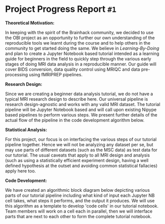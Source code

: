 
# Project Progress Report `#1`

**Theoretical Motivation:**

In keeping with the spirit of the Brainhack community, we decided to use the OBI project as an opportunity to further our own understanding of the reproducible tools we learnt during the course and to help others in the community to get started doing the same. We believe in *Learning-By-Doing* and plan to create a Jupyter Notebook based tutorial intended as a learning guide for beginners in the field to quickly step through the various early stages of doing MRI data analysis in a reproducible manner. Our guide will cover BIDS conversion, data quality control using MRIQC and data pre-processing using fMRIPREP pipelines.




**Research Design:** 

Since we are creating a beginner data analysis tutorial, we do not have a typical MRI research design to describe here. Our universal pipeline is research design-agnostic and works with any valid MRI dataset. The tutorial pipeline will be Jupyter Notebook based and will call upon existing Nipype based pipelines to perform various steps. We present further details of the actual flow of the pipeline in the code development algorithm below. 




**Statistical Analysis:** 

For this project, our focus is on interfacing the various steps of our tutorial pipeline together. Hence we will not be analyzing any dataset per se, but may use parts of different datasets (such as the MSC data) as test data for our tutorial. The usual caveats that apply to all MRI design and analysis (such as using a statistically efficient experiment design, having a well defined hypothesis at the outset and avoiding common statistical fallacies) apply here too. 




**Code Development:**

We have created an algorithmic block diagram below depicting various parts of our tutorial pipeline including what kind of input each Jupyter NB cell takes, what steps it performs, and the output it produces. We will use this algorithm as a template to develop 'code cells' in our tutorial notebook. Team members will work on a cell each in parallel, then we will interface parts that are next to each other to form the complete tutorial notebook.

